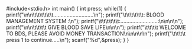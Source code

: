 #include<stdio.h>
int main()
{
    int press;
    while(1)
    {
        printf("\n\n\t\t\t\t\t\t...........................\n");
        printf("\t\t\t\t\t\t: BLOOD MANAGEMENT SYSTEM :\n");
        printf("\t\t\t\t\t\t:.........................:\n\n\n\n");
        printf("\n\n\t\t\t\t GIVE BLOOD SAVE LIFE\n\n\n");
        printf("\t\t\t\t WELCOME TO BDS, PLEASE AVOID MONEY TRANSACTION\n\n\n\n\n");
        printf("\t\t\t\t press 1 to continue.....\n");
        scanf("%d",&press);
    }
}
